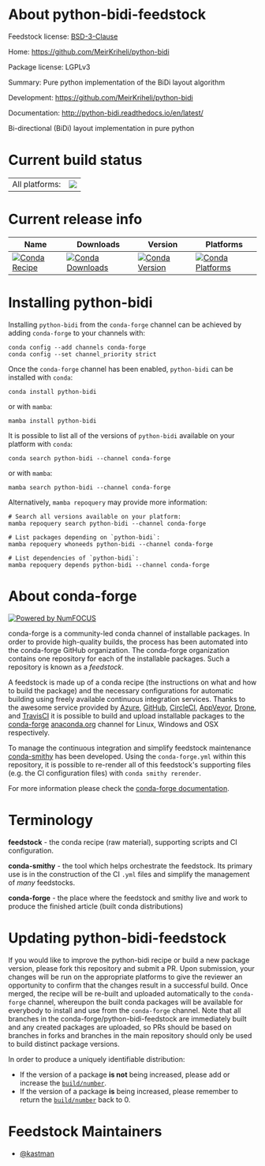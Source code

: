 About python-bidi-feedstock
===========================

Feedstock license: [BSD-3-Clause](https://github.com/conda-forge/python-bidi-feedstock/blob/main/LICENSE.txt)

Home: https://github.com/MeirKriheli/python-bidi

Package license: LGPLv3

Summary: Pure python implementation of the BiDi layout algorithm

Development: https://github.com/MeirKriheli/python-bidi

Documentation: http://python-bidi.readthedocs.io/en/latest/

Bi-directional (BiDi) layout implementation in pure python

Current build status
====================


<table><tr><td>All platforms:</td>
    <td>
      <a href="https://dev.azure.com/conda-forge/feedstock-builds/_build/latest?definitionId=4159&branchName=main">
        <img src="https://dev.azure.com/conda-forge/feedstock-builds/_apis/build/status/python-bidi-feedstock?branchName=main">
      </a>
    </td>
  </tr>
</table>

Current release info
====================

| Name | Downloads | Version | Platforms |
| --- | --- | --- | --- |
| [![Conda Recipe](https://img.shields.io/badge/recipe-python--bidi-green.svg)](https://anaconda.org/conda-forge/python-bidi) | [![Conda Downloads](https://img.shields.io/conda/dn/conda-forge/python-bidi.svg)](https://anaconda.org/conda-forge/python-bidi) | [![Conda Version](https://img.shields.io/conda/vn/conda-forge/python-bidi.svg)](https://anaconda.org/conda-forge/python-bidi) | [![Conda Platforms](https://img.shields.io/conda/pn/conda-forge/python-bidi.svg)](https://anaconda.org/conda-forge/python-bidi) |

Installing python-bidi
======================

Installing `python-bidi` from the `conda-forge` channel can be achieved by adding `conda-forge` to your channels with:

```
conda config --add channels conda-forge
conda config --set channel_priority strict
```

Once the `conda-forge` channel has been enabled, `python-bidi` can be installed with `conda`:

```
conda install python-bidi
```

or with `mamba`:

```
mamba install python-bidi
```

It is possible to list all of the versions of `python-bidi` available on your platform with `conda`:

```
conda search python-bidi --channel conda-forge
```

or with `mamba`:

```
mamba search python-bidi --channel conda-forge
```

Alternatively, `mamba repoquery` may provide more information:

```
# Search all versions available on your platform:
mamba repoquery search python-bidi --channel conda-forge

# List packages depending on `python-bidi`:
mamba repoquery whoneeds python-bidi --channel conda-forge

# List dependencies of `python-bidi`:
mamba repoquery depends python-bidi --channel conda-forge
```


About conda-forge
=================

[![Powered by
NumFOCUS](https://img.shields.io/badge/powered%20by-NumFOCUS-orange.svg?style=flat&colorA=E1523D&colorB=007D8A)](https://numfocus.org)

conda-forge is a community-led conda channel of installable packages.
In order to provide high-quality builds, the process has been automated into the
conda-forge GitHub organization. The conda-forge organization contains one repository
for each of the installable packages. Such a repository is known as a *feedstock*.

A feedstock is made up of a conda recipe (the instructions on what and how to build
the package) and the necessary configurations for automatic building using freely
available continuous integration services. Thanks to the awesome service provided by
[Azure](https://azure.microsoft.com/en-us/services/devops/), [GitHub](https://github.com/),
[CircleCI](https://circleci.com/), [AppVeyor](https://www.appveyor.com/),
[Drone](https://cloud.drone.io/welcome), and [TravisCI](https://travis-ci.com/)
it is possible to build and upload installable packages to the
[conda-forge](https://anaconda.org/conda-forge) [anaconda.org](https://anaconda.org/)
channel for Linux, Windows and OSX respectively.

To manage the continuous integration and simplify feedstock maintenance
[conda-smithy](https://github.com/conda-forge/conda-smithy) has been developed.
Using the ``conda-forge.yml`` within this repository, it is possible to re-render all of
this feedstock's supporting files (e.g. the CI configuration files) with ``conda smithy rerender``.

For more information please check the [conda-forge documentation](https://conda-forge.org/docs/).

Terminology
===========

**feedstock** - the conda recipe (raw material), supporting scripts and CI configuration.

**conda-smithy** - the tool which helps orchestrate the feedstock.
                   Its primary use is in the construction of the CI ``.yml`` files
                   and simplify the management of *many* feedstocks.

**conda-forge** - the place where the feedstock and smithy live and work to
                  produce the finished article (built conda distributions)


Updating python-bidi-feedstock
==============================

If you would like to improve the python-bidi recipe or build a new
package version, please fork this repository and submit a PR. Upon submission,
your changes will be run on the appropriate platforms to give the reviewer an
opportunity to confirm that the changes result in a successful build. Once
merged, the recipe will be re-built and uploaded automatically to the
`conda-forge` channel, whereupon the built conda packages will be available for
everybody to install and use from the `conda-forge` channel.
Note that all branches in the conda-forge/python-bidi-feedstock are
immediately built and any created packages are uploaded, so PRs should be based
on branches in forks and branches in the main repository should only be used to
build distinct package versions.

In order to produce a uniquely identifiable distribution:
 * If the version of a package **is not** being increased, please add or increase
   the [``build/number``](https://docs.conda.io/projects/conda-build/en/latest/resources/define-metadata.html#build-number-and-string).
 * If the version of a package **is** being increased, please remember to return
   the [``build/number``](https://docs.conda.io/projects/conda-build/en/latest/resources/define-metadata.html#build-number-and-string)
   back to 0.

Feedstock Maintainers
=====================

* [@kastman](https://github.com/kastman/)

